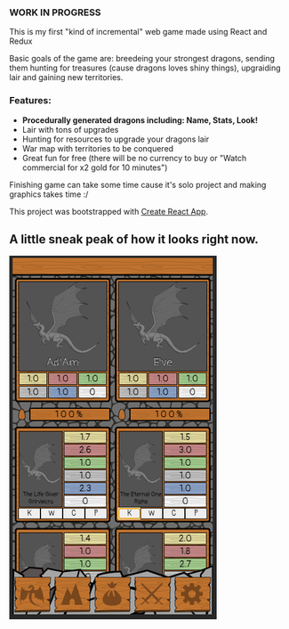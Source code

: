### WORK IN PROGRESS

This is my first "kind of incremental" web game made using React and Redux 

Basic goals of the game are: breedeing your strongest dragons, sending them hunting for treasures (cause dragons loves shiny things), upgraiding lair and gaining new territories.



### Features:
<ul>
<li><b>Procedurally generated dragons
  including:
  Name,
 Stats,
 Look!</b></li>
  <li>Lair with tons of upgrades</li>
  <li>Hunting for resources to upgrade your dragons lair</li>
  <li>War map with territories to be conquered</li>
  <li>Great fun for free (there will be no currency to buy or "Watch commercial for x2 gold for 10 minutes")</li>
</ul>


Finishing game can take some time cause it's solo project and making graphics takes time :/


This project was bootstrapped with [Create React App](https://github.com/facebook/create-react-app).

## A little sneak peak of how it looks right now. 

![example](https://github.com/Wyxuch/Tribe-of-dragons/blob/master/example.PNG?raw=true)
